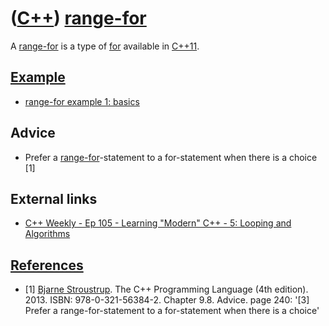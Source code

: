# ([C++](Cpp.md)) [range-for](CppRangeFor.md)

A [range-for](CppRangeFor.md) is a type of [for](CppFor.md) available in [C++11](Cpp11.md).

## [Example](CppExample.md)

 * [range-for example 1: basics](CppRangeForExample1.md)

## Advice

 * Prefer a [range-for](CppRangeFor.md)-statement to a for-statement when there is a choice [1]

## External links

 * [C++ Weekly - Ep 105 - Learning "Modern" C++ - 5: Looping and Algorithms](https://youtu.be/A0-x-Djey-Q)

## [References](CppReferences.md)

 * [1] [Bjarne Stroustrup](CppBjarneStroustrup.md). The C++ Programming Language (4th edition). 2013. ISBN: 978-0-321-56384-2. Chapter 9.8. Advice. page 240: '[3] Prefer a range-for-statement to a for-statement when there is a choice'
